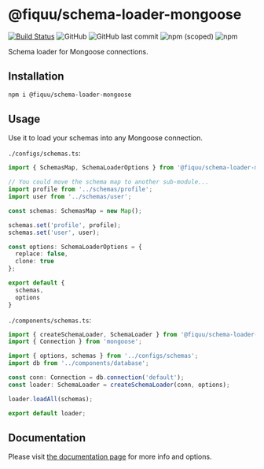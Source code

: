# @fiquu/schema-loader-mongoose

[![Build Status](https://travis-ci.org/fiquu/schema-loader-mongoose.svg?branch=master)](https://travis-ci.org/fiquu/schema-loader-mongoose)
![GitHub](https://img.shields.io/github/license/fiquu/schema-loader-mongoose)
![GitHub last commit](https://img.shields.io/github/last-commit/fiquu/schema-loader-mongoose)
![npm (scoped)](https://img.shields.io/npm/v/@fiquu/schema-loader-mongoose)
![npm](https://img.shields.io/npm/dw/@fiquu/schema-loader-mongoose)

Schema loader for Mongoose connections.

## Installation

```sh
npm i @fiquu/schema-loader-mongoose
```

## Usage

Use it to load your schemas into any Mongoose connection.

`./configs/schemas.ts`:

```ts
import { SchemasMap, SchemaLoaderOptions } from '@fiquu/schema-loader-mongoose';

// You could move the schema map to another sub-module...
import profile from '../schemas/profile';
import user from '../schemas/user';

const schemas: SchemasMap = new Map();

schemas.set('profile', profile);
schemas.set('user', user);

const options: SchemaLoaderOptions = {
  replace: false,
  clone: true
};

export default {
  schemas,
  options
}
```

`./components/schemas.ts`:

```ts
import { createSchemaLoader, SchemaLoader } from '@fiquu/schema-loader-mongoose';
import { Connection } from 'mongoose';

import { options, schemas } from '../configs/schemas';
import db from '../components/database';

const conn: Connection = db.connection('default');
const loader: SchemaLoader = createSchemaLoader(conn, options);

loader.loadAll(schemas);

export default loader;
```

## Documentation

Please visit [the documentation page](https://fiquu.github.io/schema-loader-mongoose/) for more info and options.
